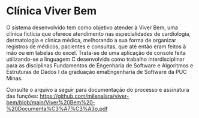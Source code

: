 # Clínica Viver Bem




O sistema desenvolvido tem como objetivo atender à Viver Bem, uma clínica fictícia que oferece atendimento nas especialidades de cardiologia, dermatologia e clínica médica, melhorando a sua forma de organizar registros de médicos, pacientes e consultas, que até então eram feitos à mão ou em tabelas do excel. Trata-se de uma aplicação de console feita utilizando-se a linguagem C desenvolvida como trabalho interdisciplinar para as disciplinas Fundamentos de Engenharia de Software
e Algoritmos e Estruturas de Dados I da graduação emaEngenharia de Software da PUC Minas.

Consulte o arquivo a seguir para documentação do processo e assinatura das funções: https://github.com/milenalara/viver-bem/blob/main/Viver%20Bem%20-%20Documenta%C3%A7%C3%A3o.pdf
